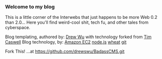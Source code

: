 ### Welcome to my blog

This is a little corner of the Interwebs that just happens to be more Web 0.2 than 2.0... Here you'll find weird-cool shit, tech fu, and other tales from cyberspace.

Blog templating, authored by: [Drew Wu] with technology forked from [Tim Caswell]
Blog technology, by: [Amazon EC2] [node.js] [wheat] [git]

Fork This! ...at https://github.com/drewswu/BadassCMS.git

[Drew Wu]: http://www.twitter.com/drewbiewubie
[Tim Caswell]: http://creationix.com/
[Amazon EC2]: http://aws.amazon.com/free/
[node.js]: http://nodejs.org
[git]: https://code.google.com/p/git-core/
[Wheat]: http://github.com/drewswu/badasscms
